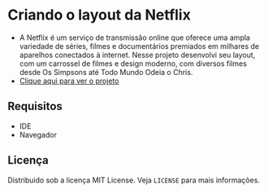 # Criando o layout da Netflix
- A Netflix é um serviço de transmissão online que oferece uma ampla variedade de séries, filmes e documentários premiados em milhares de aparelhos conectados à internet. Nesse projeto desenvolvi seu layout, com um carrossel de filmes e design moderno, com diversos filmes desde Os Simpsons até Todo Mundo Odeia o Chris.
- <a href="https://fernandamakihirose.github.io/netflix/">Clique aqui para ver o projeto</a>

## Requisitos
- IDE
- Navegador

## Licença
Distribuido sob a licença MIT License. Veja `LICENSE` para mais informações.
